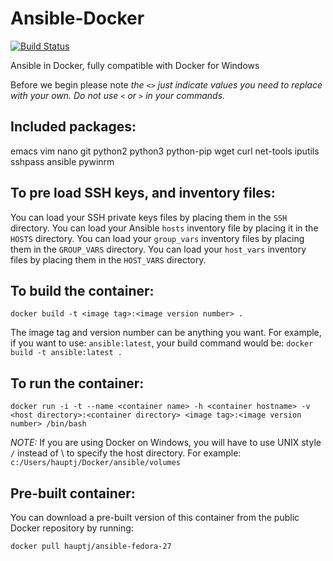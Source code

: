 # Ansible-Docker

[![Build Status](https://travis-ci.org/HauptJ/Ansible-Docker.svg?branch=master)](https://travis-ci.org/HauptJ/Ansible-Docker)

Ansible in Docker, fully compatible with Docker for Windows

Before we begin please note *the `<>` just indicate values you need to replace with your own. Do not use `<` or `>` in your commands.*

Included packages:
------------------

emacs
vim
nano
git
python2
python3
python-pip
wget
curl
net-tools
iputils
sshpass
ansible
pywinrm

To pre load SSH keys, and inventory files:
------------------------------------------
You can load your SSH private keys files by placing them in the `SSH` directory.
You can load your Ansible `hosts` inventory file by placing it in the `HOSTS` directory.
You can load your `group_vars` inventory files by placing them in the `GROUP_VARS` directory.
You can load your `host_vars` inventory files by placing them in the `HOST_VARS` directory.



To build the container:
-----------------------

```
docker build -t <image tag>:<image version number> .
```

The image tag and version number can be anything you want. For example, if you want to use: 
`ansible:latest`, your build command would be: `docker build -t ansible:latest . `


To run the container:
---------------------

```
docker run -i -t --name <container name> -h <container hostname> -v <host directory>:<container directory> <image tag>:<image version number> /bin/bash
```

*NOTE:* If you are using Docker on Windows, you will have to use UNIX style `/` instead of \ to specify the host directory. For example:
`c:/Users/hauptj/Docker/ansible/volumes`

Pre-built container:
--------------------

You can download a pre-built version of this container from the public Docker repository by running:

`docker pull hauptj/ansible-fedora-27`
